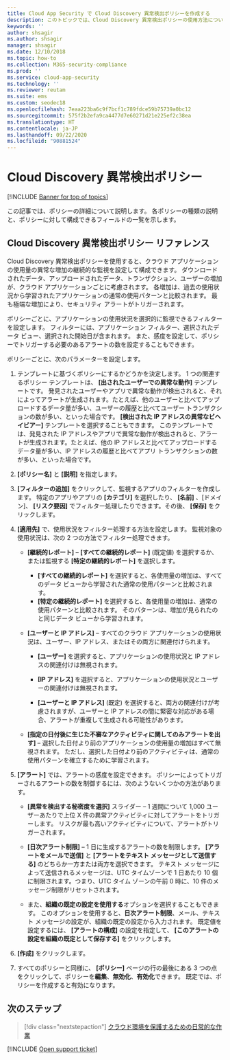 ```yaml
---
title: Cloud App Security で Cloud Discovery 異常検出ポリシーを作成する
description: このトピックでは、Cloud Discovery 異常検出ポリシーの使用方法について説明します。
keywords: ''
author: shsagir
ms.author: shsagir
manager: shsagir
ms.date: 12/10/2018
ms.topic: how-to
ms.collection: M365-security-compliance
ms.prod: ''
ms.service: cloud-app-security
ms.technology: ''
ms.reviewer: reutam
ms.suite: ems
ms.custom: seodec18
ms.openlocfilehash: 7eaa223ba6c9f7bcf1c789fdce59b75739a0bc12
ms.sourcegitcommit: 575f2b2efa9ca4477d7e60271d21e225ef2c38ea
ms.translationtype: HT
ms.contentlocale: ja-JP
ms.lasthandoff: 09/22/2020
ms.locfileid: "90881524"
---
```

# <a name="cloud-discovery-anomaly-detection-policy"></a>Cloud Discovery 異常検出ポリシー

[!INCLUDE [Banner for top of topics](includes/banner.md)]

この記事では、ポリシーの詳細について説明します。 各ポリシーの種類の説明と、ポリシーに対して構成できるフィールドの一覧を示します。

## <a name="cloud-discovery-anomaly-detection-policy-reference"></a>Cloud Discovery 異常検出ポリシー リファレンス

Cloud Discovery 異常検出ポリシーを使用すると、クラウド アプリケーションの使用量の異常な増加の継続的な監視を設定して構成できます。 ダウンロードされたデータ、アップロードされたデータ、トランザクション、ユーザーの増加が、クラウド アプリケーションごとに考慮されます。 各増加は、過去の使用状況から学習されたアプリケーションの通常の使用パターンと比較されます。 最も極端な増加により、セキュリティ アラートがトリガーされます。

ポリシーごとに、アプリケーションの使用状況を選択的に監視できるフィルターを設定します。 フィルターには、アプリケーション フィルター、選択されたデータ ビュー、選択された開始日が含まれます。 また、感度を設定して、ポリシーでトリガーする必要のあるアラートの数を設定することもできます。

ポリシーごとに、次のパラメーターを設定します。

1. テンプレートに基づくポリシーにするかどうかを決定します。 1 つの関連するポリシー テンプレートは、 **[出されたユーザーでの異常な動作]** テンプレートです。 発見されたユーザーやアプリで異常な動作が検出されると、それによってアラートが生成されます。たとえば、他のユーザーと比べてアップロードするデータ量が多い、ユーザーの履歴と比べてユーザー トランザクションの数が多い、といった場合です。 **[検出された IP アドレスの異常なビヘイビアー]** テンプレートを選択することもできます。 このテンプレートでは、発見された IP アドレスやアプリで異常な動作が検出されると、アラートが生成されます。たとえば、他の IP アドレスと比べてアップロードするデータ量が多い、IP アドレスの履歴と比べてアプリ トランザクションの数が多い、といった場合です。

2. **[ポリシー名]** と **[説明]** を指定します。

3. **[フィルターの追加]** をクリックして、監視するアプリのフィルターを作成します。
   特定のアプリやアプリの **[カテゴリ]** を選択したり、 **[名前]** 、[ドメイン]、 **[リスク要因]** でフィルター処理したりできます。その後、 **[保存]** をクリックします。

4. **[適用先]** で、使用状況をフィルター処理する方法を設定します。 監視対象の使用状況は、次の 2 つの方法でフィルター処理できます。

    - **[継続的レポート]** – **[すべての継続的レポート]** (既定値) を選択するか、または監視する **[特定の継続的レポート]** を選択します。

        - **[すべての継続的レポート]** を選択すると、各使用量の増加は、すべてのデータ ビューから学習された通常の使用パターンと比較されます。
        - **[特定の継続的レポート]** を選択すると、各使用量の増加は、通常の使用パターンと比較されます。 そのパターンは、増加が見られたのと同じデータ ビューから学習されます。

    - **[ユーザーと IP アドレス]** – すべてのクラウド アプリケーションの使用状況は、ユーザー、IP アドレス、またはその両方に関連付けられます。

        - **[ユーザー]** を選択すると、アプリケーションの使用状況と IP アドレスの関連付けは無視されます。

        - **[IP アドレス]** を選択すると、アプリケーションの使用状況とユーザーの関連付けは無視されます。

        - **[ユーザーと IP アドレス]** (既定) を選択すると、両方の関連付けが考慮されますが、ユーザーと IP アドレスの間に緊密な対応がある場合、アラートが重複して生成される可能性があります。

    - **[指定の日付後に生じた不審なアクティビティに関してのみアラートを出す]** – 選択した日付より前のアプリケーションの使用量の増加はすべて無視されます。 ただし、選択した日付より前のアクティビティは、通常の使用パターンを確立するために学習されます。

5. **[アラート]** では、アラートの感度を設定できます。 ポリシーによってトリガーされるアラートの数を制御するには、次のようないくつかの方法があります。

    - **[異常を検出する秘密度を選択]** スライダー – 1 週間について 1,000 ユーザーあたりで上位 X 件の異常アクティビティに対してアラートをトリガーします。 リスクが最も高いアクティビティについて、アラートがトリガーされます。

    - **[日次アラート制限]** – 1 日に生成するアラートの数を制限します。 **[アラートをメールで送信]** と **[アラートをテキスト メッセージとして送信する]** のどちらか一方または両方を選択できます。 テキスト メッセージによって送信されるメッセージは、UTC タイムゾーンで 1 日あたり 10 個に制限されます。つまり、UTC タイム ゾーンの午前 0 時に、10 件のメッセージ制限がリセットされます。

    - また、**組織の既定の設定を使用する**オプションを選択することもできます。 このオプションを使用すると、**日次アラート制限**、メール、テキスト メッセージの設定が、組織の既定の設定から入力されます。 既定値を設定するには、 **[アラートの構成]** の設定を指定して、 **[このアラートの設定を組織の既定として保存する]** をクリックします。

6. **[作成]** をクリックします。

7. すべてのポリシーと同様に、 **[ポリシー]** ページの行の最後にある 3 つの点をクリックして、ポリシーを**編集**、**無効化**、**有効化**できます。 既定では、ポリシーを作成すると有効になります。

## <a name="next-steps"></a>次のステップ

> [!div class="nextstepaction"]
> [クラウド環境を保護するための日常的な作業](daily-activities-to-protect-your-cloud-environment.md)

[!INCLUDE [Open support ticket](includes/support.md)]

